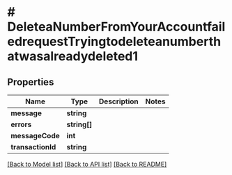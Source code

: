 # # DeleteaNumberFromYourAccountfailedrequestTryingtodeleteanumberthatwasalreadydeleted1

## Properties

Name | Type | Description | Notes
------------ | ------------- | ------------- | -------------
**message** | **string** |  |
**errors** | **string[]** |  |
**messageCode** | **int** |  |
**transactionId** | **string** |  |

[[Back to Model list]](../../README.md#models) [[Back to API list]](../../README.md#endpoints) [[Back to README]](../../README.md)

